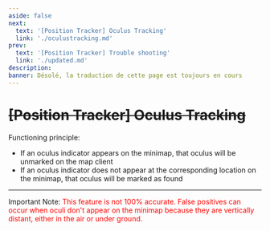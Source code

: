 ```yaml
---
aside: false
next:
  text: '[Position Tracker] Oculus Tracking'
  link: './oculustracking.md'
prev:
  text: '[Position Tracker] Trouble shooting'
  link: './updated.md'
description:
banner: Désolé, la traduction de cette page est toujours en cours
---
```


[文：自动神瞳]: #

# ~~[Position Tracker] Oculus Tracking~~

Functioning principle:

- If an oculus indicator appears on the minimap, that oculus will be unmarked on the map client
- If an oculus indicator does not appear at the corresponding location on the minimap, that oculus will be marked as found

---

<p>Important Note: <span style="color: red">This feature is not 100% accurate. False positives can occur when oculi don't appear on the minimap because they are vertically distant, either in the air or under ground.</span></p>
